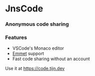 # JnsCode

### Anonymous code sharing

### Features

- VSCode's Monaco editor
- [Emmet](https://code.visualstudio.com/docs/editor/emmet) support
- Fast code sharing without an account

Use it at https://code.tijn.dev
